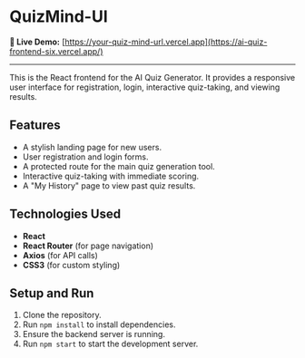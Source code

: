 # QuizMind-UI


**🔴 Live Demo:** [https://your-quiz-mind-url.vercel.app](https://ai-quiz-frontend-six.vercel.app/)

---

This is the React frontend for the AI Quiz Generator. It provides a responsive user interface for registration, login, interactive quiz-taking, and viewing results.

## Features

- A stylish landing page for new users.
- User registration and login forms.
- A protected route for the main quiz generation tool.
- Interactive quiz-taking with immediate scoring.
- A "My History" page to view past quiz results.

## Technologies Used

- **React**
- **React Router** (for page navigation)
- **Axios** (for API calls)
- **CSS3** (for custom styling)

## Setup and Run

1.  Clone the repository.
2.  Run `npm install` to install dependencies.
3.  Ensure the backend server is running.
4.  Run `npm start` to start the development server.

